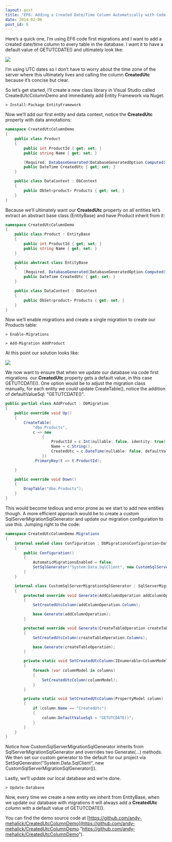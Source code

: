 ```yaml
---
layout: post
title: "EF6: Adding a Created Date/Time Column Automatically with Code First Migrations"
date: 2014-02-06
post_id: 8
---
```


Here’s a quick one, I’m using EF6 code first migrations and I want to add a created date/time column to every table in the database. I want it to have a default value of GETUTCDATE() and ultimately look like:

![](https://andy-bhbtdzffahctcwh8.z01.azurefd.net/blog/2-6-2014-12-07-35-pm-636217949810973800.png)

I’m using UTC dates so I don’t have to worry about the time zone of the server where this ultimately lives and calling the column **CreatedUtc** because it’s concise but clear.

So let’s get started, I’ll create a new class library in Visual Studio called CreatedUtcColumnDemo and immediately add Entity Framework via Nuget.

```shell
> Install-Package EntityFramework
```

Now we’ll add our first entity and data context, notice the **CreatedUtc** property with data annotations:

```csharp
namespace CreatedUtcColumnDemo
{
    public class Product
    {
        public int ProductId { get; set; }
        public string Name { get; set; }

        [Required, DatabaseGenerated(DatabaseGeneratedOption.Computed)]
        public DateTime CreatedUtc { get; set; }
    }

    public class DataContext : DbContext
    {
        public DbSet<product> Products { get; set; }
    }
}
```

Because we’ll ultimately want our **CreatedUtc** property on all entities let’s extract an abstract base class (EntityBase) and have Product inherit from it:

```csharp
namespace CreatedUtcColumnDemo
{
    public class Product : EntityBase
    {
        public int ProductId { get; set; }
        public string Name { get; set; }  
    }

    public abstract class EntityBase
    {
        [Required, DatabaseGenerated(DatabaseGeneratedOption.Computed)]
        public DateTime CreatedUtc { get; set; }
    }

    public class DataContext : DbContext
    {
        public DbSet<product> Products { get; set; }
    }
}
```

Now we’ll enable migrations and create a single migration to create our Products table:

```shell
> Enable-Migrations
```

```shell
> Add-Migration AddProduct
```

At this point our solution looks like:

![](https://andy-bhbtdzffahctcwh8.z01.azurefd.net/blog/2-6-2014-11-52-49-am-636217949804428170.png)

We now want to ensure that when we update our database via code first migrations  our **CreatedUtc** property gets a default value, in this case GETUTCDATE(). One option would be to adjust the migration class manually, for each entity we _could_ update CreateTable(), notice the addition of defaultValueSql: "GETUTCDATE()".

```csharp    
public partial class AddProduct : DbMigration
{
    public override void Up()
    {
        CreateTable(
            "dbo.Products",
            c => new
                {
                    ProductId = c.Int(nullable: false, identity: true),
                    Name = c.String(),
                    CreatedUtc = c.DateTime(nullable: false, defaultValueSql: "GETUTCDATE()"),
                })
            .PrimaryKey(t => t.ProductId);

    }

    public override void Down()
    {
        DropTable("dbo.Products");
    }
}
```

This would become tedious and error prone as we start to add new entities though. A more efficient approach would be to create a custom SqlServerMigrationSqlGenerator and update our migration configuration to use this. Jumping right to the code:

```csharp
namespace CreatedUtcColumnDemo.Migrations
{
    internal sealed class Configuration : DbMigrationsConfiguration<DataContext>
    {
        public Configuration()
        {
            AutomaticMigrationsEnabled = false;
            SetSqlGenerator("System.Data.SqlClient", new CustomSqlServerMigrationSqlGenerator());
        }
    }

    internal class CustomSqlServerMigrationSqlGenerator : SqlServerMigrationSqlGenerator
    {
        protected override void Generate(AddColumnOperation addColumnOperation)
        {
            SetCreatedUtcColumn(addColumnOperation.Column);

            base.Generate(addColumnOperation);
        }

        protected override void Generate(CreateTableOperation createTableOperation)
        {
            SetCreatedUtcColumn(createTableOperation.Columns);

            base.Generate(createTableOperation);
        }

        private static void SetCreatedUtcColumn(IEnumerable<ColumnModel> columns)
        {
            foreach (var columnModel in columns)
            {
                SetCreatedUtcColumn(columnModel);
            }
        }

        private static void SetCreatedUtcColumn(PropertyModel column)
        {
            if (column.Name == "CreatedUtc")
            {
                column.DefaultValueSql = "GETUTCDATE()";
            }
        }
    }
}
```

Notice how CustomSqlServerMigrationSqlGenerator inherits from SqlServerMigrationSqlGenerator and overrides two Generate(…) methods. We then set our custom generator to the default for our project via SetSqlGenerator("System.Data.SqlClient", new CustomSqlServerMigrationSqlGenerator()).

Lastly, we’ll update our local database and we’re done.

```shell
> Update-Database
```

Now, every time we create a new entity we inherit from EntityBase, when we update our database with migrations it will always add a **CreatedUtc** column with a default value of GETUTCDATE().

You can find the demo source code at [https://github.com/andy-mehalick/CreatedUtcColumnDemo](https://github.com/andy-mehalick/CreatedUtcColumnDemo "https://github.com/andy-mehalick/CreatedUtcColumnDemo").